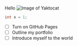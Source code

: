 # # 
Hello
![Image of Yaktocat](https://octodex.github.com/images/yaktocat.png)
``` java
int x = 1;
```
- [ ] Turn on GitHub Pages
- [ ] Outline my portfolio
- [ ] Introduce myself to the world
